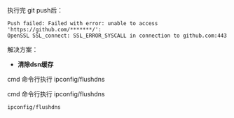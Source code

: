 执行完 git push后：

```git
Push failed: Failed with error: unable to access 'https://github.com/*******/': 
OpenSSL SSL_connect: SSL_ERROR_SYSCALL in connection to github.com:443
```

解决方案：

- **清除dsn缓存**

cmd 命令行执行 ipconfig/flushdns

cmd 命令行执行 ipconfig/flushdns

```
ipconfig/flushdns
```

